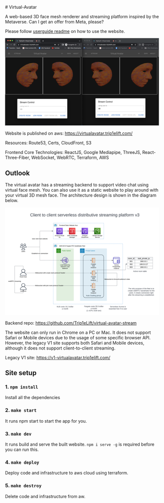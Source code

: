 ​​# Virtual-Avatar

A web-based 3D face mesh renderer and streaming platform inspired by the Metaverse. Can I get an offer from Meta, please?

Please follow [userguide readme](./userguide/README.md) on how to use the website.

![userguide-11](./userguide/11.png)

Website is published on aws: https://virtualavatar.trip1elift.com/ 

Resources: Route53, Certs, CloudFront, S3 

Frontend Core Technologies: ReactJS, Google Mediapipe, ThreeJS, React-Three-Fiber, WebSocket, WebRTC, Terraform, AWS 

## Outlook 
The virtual avatar has a streaming backend to support video chat using virtual face mesh. You can also use it as a static website to play around with your virtual 3D mesh face. The architecture design is shown in the diagram below. 

![Architecture Diagram](./architecture-diagram-v3.png) 

Backend repo: https://github.com/Trip1eLift/virtual-avatar-stream 

The website can only run in Chrome on a PC or Mac. It does not support Safari or Mobile devices due to the usage of some specific browser API. However, the legacy V1 site supports both Safari and Mobile devices, although it does not support client-to-client streaming.

Legacy V1 site: https://v1-virtualavatar.trip1elift.com/

## Site setup

### 1. `npm install`
Install all the dependencies

### 2. `make start`
It runs npm start to start the app for you.

### 3. `make dev`
It runs build and serve the built website. `npm i serve -g` is required before you can run this.

### 4. `make deploy`
Deploy code and infrastructure to aws cloud using terraform.

### 5. `make destroy`
Delete code and infrastructure from aw.